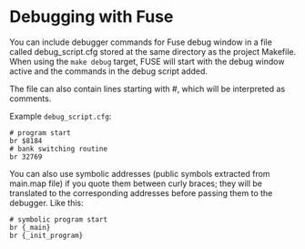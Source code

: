 # Debugging with Fuse

You can include debugger commands for Fuse debug window in a file called
debug_script.cfg stored at the same directory as the project Makefile.  When
using the `make debug` target, FUSE will start with the debug window active
and the commands in the debug script added.

The file can also contain lines starting with #, which will be interpreted
as comments.

Example `debug_script.cfg`:

```
# program start
br $8184
# bank switching routine
br 32769
```

You can also use symbolic addresses (public symbols extracted from main.map file)
if you quote them between curly braces; they will be translated to the
corresponding addresses before passing them to the debugger. Like this:

```
# symbolic program start
br {_main}
br {_init_program}
```
